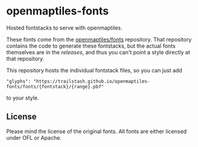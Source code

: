 # openmaptiles-fonts

Hosted fontstacks to serve with openmaptiles.

These fonts come from the
[openmaptiles/fonts](https://github.com/openmaptiles/fonts) repository. That
repository contains the code to generate these fontstacks, but the actual fonts
themselves are in the _releases_, and thus you can't point a style directly at
that repository.

This repository hosts the individual fontstack files, so you can just add
```
"glyphs": "https://trailstash.github.io/openmaptiles-fonts/fonts/{fontstack}/{range}.pbf"
```
to your style.

## License

Please mind the license of the original fonts. All fonts are either licensed under OFL or Apache.
